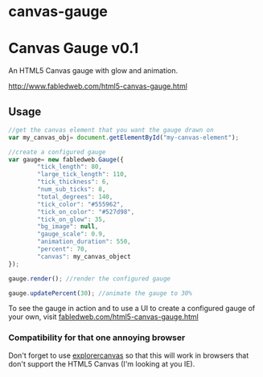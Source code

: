 canvas-gauge
============

# Canvas Gauge v0.1

An HTML5 Canvas gauge with glow and animation.

http://www.fabledweb.com/html5-canvas-gauge.html

## Usage

```javascript
//get the canvas element that you want the gauge drawn on
var my_canvas_obj= document.getElementById("my-canvas-element");

//create a configured gauge
var gauge= new fabledweb.Gauge({
        "tick_length": 80,
        "large_tick_length": 110,
        "tick_thickness": 6,
        "num_sub_ticks": 8,
        "total_degrees": 140,
        "tick_color": "#555962",
        "tick_on_color": "#527d98",
        "tick_on_glow": 35,
        "bg_image": null,
        "gauge_scale": 0.9,
        "animation_duration": 550,
        "percent": 70,
        "canvas": my_canvas_object
});

gauge.render(); //render the configured gauge

gauge.updatePercent(30); //animate the gauge to 30%
```

To see the gauge in action and to use a UI to create a configured
gauge of your own, visit [fabledweb.com/html5-canvas-gauge.html](http://www.fabledweb.com/html5-canvas-gauge.html)

### Compatibility for that one annoying browser

Don't forget to use [explorercanvas](http://code.google.com/p/explorercanvas/)
so that this will work in browsers that don't support the HTML5 Canvas (I'm looking at you IE).
